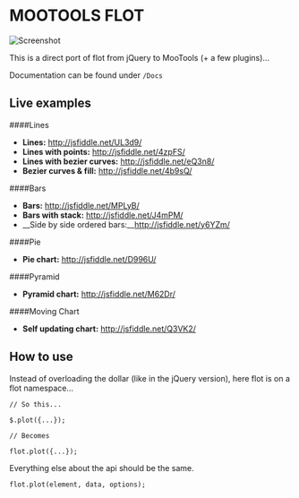 MOOTOOLS FLOT
=============

![Screenshot](http://f.cl.ly/items/323p1i3R1J0o2F1w0n0m/Screen%20shot%202011-03-10%20at%2010.59.32%20AM.png)

This is a direct port of flot from jQuery to MooTools (+ a few plugins)...

Documentation can be found under `/Docs`

Live examples
----------

####Lines
- __Lines:__                    http://jsfiddle.net/UL3d9/  
- __Lines with points:__        http://jsfiddle.net/4zpFS/  
- __Lines with bezier curves:__ http://jsfiddle.net/eQ3n8/
- __Bezier curves & fill:__     http://jsfiddle.net/4b9sQ/

####Bars
- __Bars:__                     http://jsfiddle.net/MPLyB/  
- __Bars with stack:__          http://jsfiddle.net/J4mPM/ 
- __Side by side ordered bars:__http://jsfiddle.net/y6YZm/ 

####Pie
- __Pie chart:__                http://jsfiddle.net/D996U/  

####Pyramid
- __Pyramid chart:__            http://jsfiddle.net/M62Dr/ 

####Moving Chart
- __Self updating chart:__      http://jsfiddle.net/Q3VK2/


How to use
----------

Instead of overloading the dollar (like in the jQuery version), here flot is on a flot namespace...

    // So this...

    $.plot({...});

    // Becomes

    flot.plot({...});
    
Everything else about the api should be the same.

    flot.plot(element, data, options);

